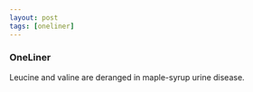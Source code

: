 ```yaml
---
layout: post
tags: [oneliner]
---
```



### OneLiner

Leucine and valine are deranged in maple-syrup urine disease.
